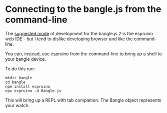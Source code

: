 # Connecting to the bangle.js from the command-line
The [suggested mode](https://www.espruino.com/Bangle.js+Development) of development for the bangle.js 2 is the espruino web IDE - but I tend to dislike developing browser and like the command-line.

You can, instead, use espruino from the command-line to bring up a shell to your bangle device.


To do this run:

```
mkdir bangle
cd bangle
npm install espruino
npx espruino -d Bangle.js
```

This will bring up a REPL with tab completion. The Bangle object represents your watch.
